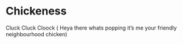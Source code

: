 # Chickeness
Cluck Cluck Cloock ( Heya there whats popping it’s me your friendly neighbourhood chicken)
